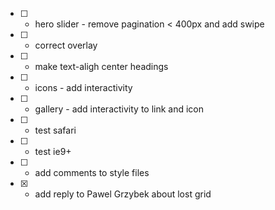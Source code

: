 - [ ] - hero slider - remove pagination < 400px and add swipe
- [ ] - correct overlay
- [ ] - make text-aligh center headings
- [ ] - icons - add interactivity
- [ ] - gallery - add interactivity to link and icon
- [ ] - test safari
- [ ] - test ie9+
- [ ] - add comments to style files

- [x] - add reply to Pawel Grzybek about lost grid
